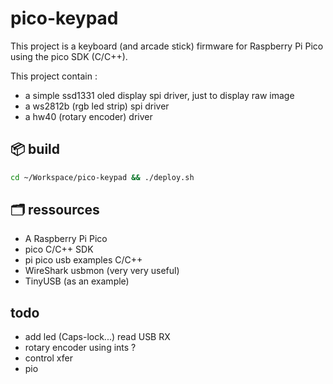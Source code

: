 # pico-keypad

This project is a keyboard (and arcade stick) firmware for Raspberry Pi Pico using the pico SDK (C/C++).


This project contain :
* a simple ssd1331 oled display spi driver, just to display raw image
* a ws2812b (rgb led strip) spi driver
* a hw40 (rotary encoder) driver

## 📦 build

```sh
cd ~/Workspace/pico-keypad && ./deploy.sh
```

## 🗂️ ressources
* A Raspberry Pi Pico
* pico C/C++ SDK
* pi pico usb examples C/C++
* WireShark usbmon (very very useful)
* TinyUSB (as an example)

## todo
* add led (Caps-lock...) read USB RX
* rotary encoder using ints ?
* control xfer
* pio